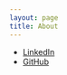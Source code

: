 ```yaml
---
layout: page
title: About
---
```

* [LinkedIn](https://www.linkedin.com/in/mirche-toshevski-9918b6108/)
* [GitHub](https://github.com/neemesis)